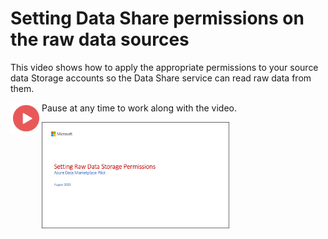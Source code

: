 # Setting Data Share permissions on the raw data sources

This video shows how to apply the appropriate permissions to your source data Storage accounts so the Data Share service can read raw data from them.

<a href="https://youtu.be/ofk82bCqwiA"><img src="./images/Video.png" width="50" style="float:left;align:left;" align="left" target="_blank"></a>

Pause at any time to work along with the video.

<a href="https://youtu.be/ofk82bCqwiA"><img src="./images/07.png" width="300" style="display:inline-block;"></a>